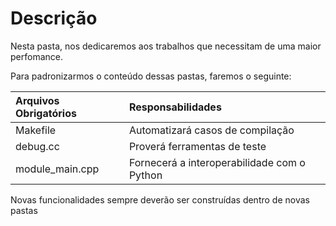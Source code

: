 # Descrição

Nesta pasta, nos dedicaremos aos trabalhos que necessitam de uma maior perfomance.

Para padronizarmos o conteúdo dessas pastas, faremos o seguinte:

| Arquivos Obrigatórios | Responsabilidades                           |
|:----------------------|:--------------------------------------------|
| Makefile              | Automatizará casos de compilação            |
| debug.cc              | Proverá ferramentas de teste                |
| module_main.cpp       | Fornecerá a interoperabilidade com o Python |

Novas funcionalidades sempre deverão ser construídas dentro de novas pastas
